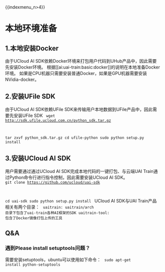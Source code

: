 {{indexmenu_n>4}}

# 本地环境准备

## 1.本地安装Docker
由于UCloud AI SDK依赖Docker环境来打包用户代码到UHub产品中，因此需要先安装Docker环境。
根据[[ai:uai-train:basic:docker]]的说明在本地准备Docker环境。
如果是CPU机器只需要安装普通Docker，如果是GPU机器需要安装NVidia-docker。

## 2.安装UFile SDK
由于UCloud AI SDK依赖UFile SDK来传输用户本地数据到UFile产品中，因此需要先安装UFile SDK 
<code>
wget http://sdk.ufile.ucloud.com.cn/python_sdk.tar.gz

tar zxvf python_sdk.tar.gz
cd ufile-python
sudo python setup.py install
</code>

## 3.安装UCloud AI SDK
用户需要通过通过UCloud AI SDK完成本地代码的一键打包、与云端UAI Train通过Python命令行进行指令控制，因此需要安装UCloud AI SDK。
<code>
git clone https://github.com/ucloud/uai-sdk

cd uai-sdk
sudo python setup.py install
</code>
UCloud AI SDK与UAI Train产品相关有两个目录：
<code>
uaitrain: uaitrain/arch 目录下包含了uai-train各种AI框架的SDK
uaitrain-tool:  包含了Docker镜像打包上传的工具
</code>

## Q&A
### 遇到Please install setuptools问题？

需要安装setuptools，ubuntu可以使用如下命令：
<code>
sudo apt-get install python-setuptools
</code>

